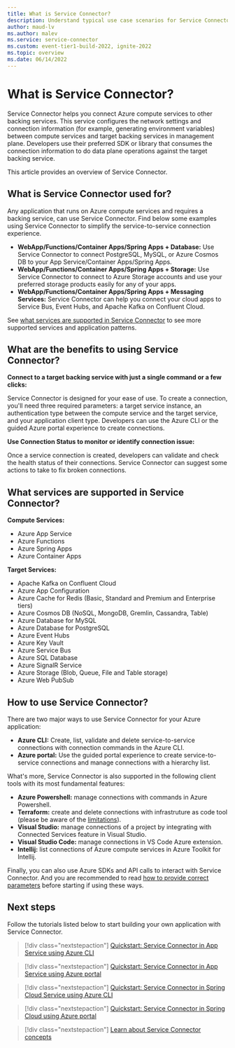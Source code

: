 ```yaml
---
title: What is Service Connector?
description: Understand typical use case scenarios for Service Connector, and learn the key benefits of Service Connector.
author: maud-lv
ms.author: malev
ms.service: service-connector
ms.custom: event-tier1-build-2022, ignite-2022
ms.topic: overview
ms.date: 06/14/2022
---
```

# What is Service Connector?

Service Connector helps you connect Azure compute services to other backing services. This service configures the network settings and connection information (for example, generating environment variables) between compute services and target backing services in management plane. Developers use their preferred SDK or library that consumes the connection information to do data plane operations against the target backing service.

This article provides an overview of Service Connector.

## What is Service Connector used for?

Any application that runs on Azure compute services and requires a backing service, can use Service Connector. Find below some examples using Service Connector to simplify the service-to-service connection experience.

* **WebApp/Functions/Container Apps/Spring Apps + Database:** Use Service Connector to connect PostgreSQL, MySQL, or Azure Cosmos DB to your App Service/Container Apps/Spring Apps.
* **WebApp/Functions/Container Apps/Spring Apps + Storage:** Use Service Connector to connect to Azure Storage accounts and use your preferred storage products easily for any of your apps.
* **WebApp/Functions/Container Apps/Spring Apps + Messaging Services:** Service Connector can help you connect your cloud apps to Service Bus, Event Hubs, and Apache Kafka on Confluent Cloud.

See [what services are supported in Service Connector](#what-services-are-supported-in-service-connector) to see more supported services and application patterns.

## What are the benefits to using Service Connector?

**Connect to a target backing service with just a single command or a few clicks:**

Service Connector is designed for your ease of use. To create a connection, you'll need three required parameters: a target service instance, an authentication type between the compute service and the target service, and your application client type. Developers can use the Azure CLI or the guided Azure portal experience to create connections.

**Use Connection Status to monitor or identify connection issue:**

Once a service connection is created, developers can validate and check the health status of their connections. Service Connector can suggest some actions to take to fix broken connections.

## What services are supported in Service Connector?

**Compute Services:**

* Azure App Service
* Azure Functions
* Azure Spring Apps
* Azure Container Apps

**Target Services:**

* Apache Kafka on Confluent Cloud
* Azure App Configuration
* Azure Cache for Redis (Basic, Standard and Premium and Enterprise tiers)
* Azure Cosmos DB (NoSQL, MongoDB, Gremlin, Cassandra, Table)
* Azure Database for MySQL
* Azure Database for PostgreSQL
* Azure Event Hubs
* Azure Key Vault
* Azure Service Bus
* Azure SQL Database
* Azure SignalR Service
* Azure Storage (Blob, Queue, File and Table storage)
* Azure Web PubSub

## How to use Service Connector?

There are two major ways to use Service Connector for your Azure application:

* **Azure CLI:** Create, list, validate and delete service-to-service connections with connection commands in the Azure CLI.
* **Azure portal:** Use the guided portal experience to create service-to-service connections and manage connections with a hierarchy list.

What's more, Service Connector is also supported in the following client tools with its most fundamental features:

* **Azure Powershell:** manage connections with commands in Azure Powershell.
* **Terraform:** create and delete connections with infrastruture as code tool (please be aware of the [limitations](known-limitations.md)).
* **Visual Studio:** manage connections of a project by integrating with Connected Services feature in Visual Studio.
* **Visual Studio Code:** manage connections in VS Code Azure extension.
* **Intellij:** list connections of Azure compute services in Azure Toolkit for Intellij.

Finally, you can also use Azure SDKs and API calls to interact with Service Connector. And you are recommended to read [how to provide correct parameters](how-to-provide-correct-parameters.md) before starting if using these ways.

## Next steps

Follow the tutorials listed below to start building your own application with Service Connector.

> [!div class="nextstepaction"]
> [Quickstart: Service Connector in App Service using Azure CLI](./quickstart-cli-app-service-connection.md)

> [!div class="nextstepaction"]
> [Quickstart: Service Connector in App Service using Azure portal](./quickstart-portal-app-service-connection.md)

> [!div class="nextstepaction"]
> [Quickstart: Service Connector in Spring Cloud Service using Azure CLI](./quickstart-cli-spring-cloud-connection.md)

> [!div class="nextstepaction"]
> [Quickstart: Service Connector in Spring Cloud using Azure portal](./quickstart-portal-spring-cloud-connection.md)

> [!div class="nextstepaction"]
> [Learn about Service Connector concepts](./concept-service-connector-internals.md)
